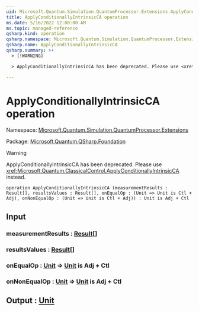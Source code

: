 ```yaml
---
uid: Microsoft.Quantum.Simulation.QuantumProcessor.Extensions.ApplyConditionallyIntrinsicCA
title: ApplyConditionallyIntrinsicCA operation
ms.date: 5/16/2022 12:00:00 AM
ms.topic: managed-reference
qsharp.kind: operation
qsharp.namespace: Microsoft.Quantum.Simulation.QuantumProcessor.Extensions
qsharp.name: ApplyConditionallyIntrinsicCA
qsharp.summary: >+
  > [!WARNING]

  > ApplyConditionallyIntrinsicCA has been deprecated. Please use <xref:Microsoft.Quantum.ClassicalControl.ApplyConditionallyIntrinsicCA> instead.

---
```


# ApplyConditionallyIntrinsicCA operation

Namespace: [Microsoft.Quantum.Simulation.QuantumProcessor.Extensions](xref:Microsoft.Quantum.Simulation.QuantumProcessor.Extensions)

Package: [Microsoft.Quantum.QSharp.Foundation](https://nuget.org/packages/Microsoft.Quantum.QSharp.Foundation)


> [!WARNING]
> ApplyConditionallyIntrinsicCA has been deprecated. Please use <xref:Microsoft.Quantum.ClassicalControl.ApplyConditionallyIntrinsicCA> instead.



```qsharp
operation ApplyConditionallyIntrinsicCA (measurementResults : Result[], resultsValues : Result[], onEqualOp : (Unit => Unit is Ctl + Adj), onNonEqualOp : (Unit => Unit is Ctl + Adj)) : Unit is Adj + Ctl
```


## Input

### measurementResults : [Result](xref:microsoft.quantum.qsharp.valueliterals#result-literal)[]




### resultsValues : [Result](xref:microsoft.quantum.qsharp.valueliterals#result-literal)[]




### onEqualOp : [Unit](xref:microsoft.quantum.qsharp.valueliterals#unit-literal) => [Unit](xref:microsoft.quantum.qsharp.valueliterals#unit-literal)  is Adj + Ctl




### onNonEqualOp : [Unit](xref:microsoft.quantum.qsharp.valueliterals#unit-literal) => [Unit](xref:microsoft.quantum.qsharp.valueliterals#unit-literal)  is Adj + Ctl





## Output : [Unit](xref:microsoft.quantum.qsharp.valueliterals#unit-literal)

